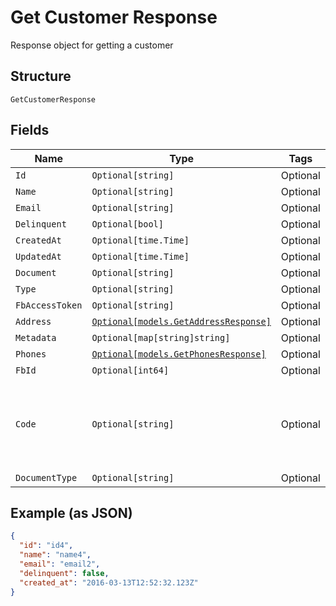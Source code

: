 
# Get Customer Response

Response object for getting a customer

## Structure

`GetCustomerResponse`

## Fields

| Name | Type | Tags | Description |
|  --- | --- | --- | --- |
| `Id` | `Optional[string]` | Optional | - |
| `Name` | `Optional[string]` | Optional | - |
| `Email` | `Optional[string]` | Optional | - |
| `Delinquent` | `Optional[bool]` | Optional | - |
| `CreatedAt` | `Optional[time.Time]` | Optional | - |
| `UpdatedAt` | `Optional[time.Time]` | Optional | - |
| `Document` | `Optional[string]` | Optional | - |
| `Type` | `Optional[string]` | Optional | - |
| `FbAccessToken` | `Optional[string]` | Optional | - |
| `Address` | [`Optional[models.GetAddressResponse]`](../../doc/models/get-address-response.md) | Optional | - |
| `Metadata` | `Optional[map[string]string]` | Optional | - |
| `Phones` | [`Optional[models.GetPhonesResponse]`](../../doc/models/get-phones-response.md) | Optional | - |
| `FbId` | `Optional[int64]` | Optional | - |
| `Code` | `Optional[string]` | Optional | Código de referência do cliente no sistema da loja. Max: 52 caracteres |
| `DocumentType` | `Optional[string]` | Optional | - |

## Example (as JSON)

```json
{
  "id": "id4",
  "name": "name4",
  "email": "email2",
  "delinquent": false,
  "created_at": "2016-03-13T12:52:32.123Z"
}
```

